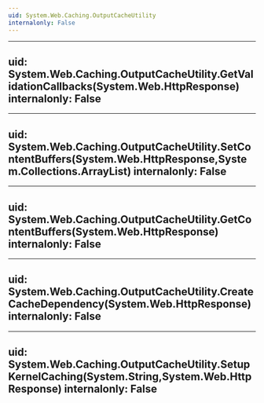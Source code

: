 ```yaml
---
uid: System.Web.Caching.OutputCacheUtility
internalonly: False
---
```


---
uid: System.Web.Caching.OutputCacheUtility.GetValidationCallbacks(System.Web.HttpResponse)
internalonly: False
---

---
uid: System.Web.Caching.OutputCacheUtility.SetContentBuffers(System.Web.HttpResponse,System.Collections.ArrayList)
internalonly: False
---

---
uid: System.Web.Caching.OutputCacheUtility.GetContentBuffers(System.Web.HttpResponse)
internalonly: False
---

---
uid: System.Web.Caching.OutputCacheUtility.CreateCacheDependency(System.Web.HttpResponse)
internalonly: False
---

---
uid: System.Web.Caching.OutputCacheUtility.SetupKernelCaching(System.String,System.Web.HttpResponse)
internalonly: False
---
